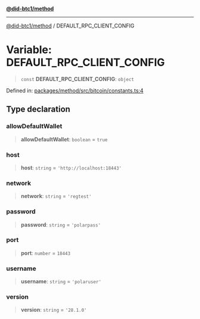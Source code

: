 [**@did-btc1/method**](../README.md)

***

[@did-btc1/method](../globals.md) / DEFAULT\_RPC\_CLIENT\_CONFIG

# Variable: DEFAULT\_RPC\_CLIENT\_CONFIG

> `const` **DEFAULT\_RPC\_CLIENT\_CONFIG**: `object`

Defined in: [packages/method/src/bitcoin/constants.ts:4](https://github.com/dcdpr/did-btc1-js/blob/751aedd75738c26882a2149e644ae32b9e424707/packages/method/src/bitcoin/constants.ts#L4)

## Type declaration

### allowDefaultWallet

> **allowDefaultWallet**: `boolean` = `true`

### host

> **host**: `string` = `'http://localhost:18443'`

### network

> **network**: `string` = `'regtest'`

### password

> **password**: `string` = `'polarpass'`

### port

> **port**: `number` = `18443`

### username

> **username**: `string` = `'polaruser'`

### version

> **version**: `string` = `'28.1.0'`
